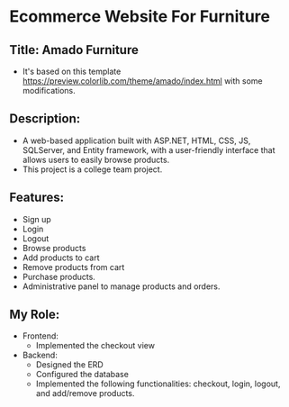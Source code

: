 # Ecommerce Website For Furniture
## Title: Amado Furniture
- It's based on this template https://preview.colorlib.com/theme/amado/index.html with some modifications.
## Description:
- A web-based application built with ASP.NET, HTML, CSS, JS, SQLServer, and Entity framework, with a user-friendly interface that allows users to easily browse products.
- This project is a college team project.
## Features:
- Sign up
- Login
- Logout
- Browse products
- Add products to cart
- Remove products from cart
- Purchase products.
- Administrative panel to manage products and orders. 
## My Role:
- Frontend:
  - Implemented the checkout view
- Backend:
  - Designed the ERD
  - Configured the database
  - Implemented the following functionalities: checkout, login, logout, and add/remove products.
